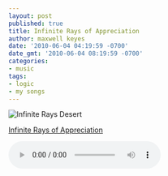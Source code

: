 ```yaml
---
layout: post
published: true
title: Infinite Rays of Appreciation
author: maxwell keyes
date: '2010-06-04 04:19:59 -0700'
date_gmt: '2010-06-04 08:19:59 -0700'
categories:
- music
tags:
- logic
- my songs
---
```


![Infinite Rays Desert]({{site.assets.url_prefix}}/images/posts/infinite-rays-desert.jpg "Underground Bomb")

[Infinite Rays of Appreciation]({{site.assets.url_prefix}}/mp3/misc/infinite-rays-appreciation-june3-2010.mp3)

<audio controls>
  <source src="{{site.assets.url_prefix}}/mp3/misc/infinite-rays-appreciation-june3-2010.mp3" type="audio/mpeg">
Your browser does not support the audio element.
</audio>
